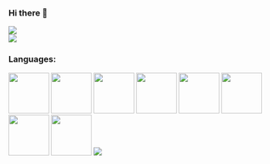 ### Hi there 👋

<!--
![Cameron's GitHub Stats](https://github-readme-stats.vercel.app/api?username=cam-arch&hide=stars&show_icons=true&theme=dark&count_private=true)
-->

<div>
  <a align="center" href="https://github.com/cam-arch?tab=followers">
    <img src="https://img.shields.io/github/followers/cam-arch?label=Follow%20%40cam-arch&style=social" />
  </a>
  <br/>
  <a align="center" href="https://www.linkedin.com/in/cameronarchibold/">
    <img src="https://img.shields.io/badge/LinkedIn-blue?style=flat&logo=linkedin&labelColor=blue" />
  </a>
  <br/>
</div>

### Languages:
<img src=https://github.com/yurijserrano/Github-Profile-Readme-Logos/blob/master/programming%20languages/java.svg width="80">
<img src=https://github.com/yurijserrano/Github-Profile-Readme-Logos/blob/master/programming%20languages/python.svg width="80">
<img src=https://github.com/yurijserrano/Github-Profile-Readme-Logos/blob/master/programming%20languages/c.svg width="80">
<img src=https://github.com/yurijserrano/Github-Profile-Readme-Logos/blob/master/programming%20languages/c++.svg width="80">
<img src=https://github.com/yurijserrano/Github-Profile-Readme-Logos/blob/master/programming%20languages/javascript.svg width="80">
<img src=https://github.com/yurijserrano/Github-Profile-Readme-Logos/blob/master/programming%20languages/typescript.svg width="80">

<img src=https://github.com/yurijserrano/Github-Profile-Readme-Logos/blob/master/others/html.svg width="80">
<img src=https://github.com/yurijserrano/Github-Profile-Readme-Logos/blob/master/others/css.svg width="80">

<img src="https://github-readme-stats.vercel.app/api?username=cam-arch&show_icons=true&theme=dark"/>
<!--
**cam-arch/cam-arch** is a ✨ _special_ ✨ repository because its `README.md` (this file) appears on your GitHub profile.

Here are some ideas to get you started:

- 🔭 I’m currently working on ...
- 🌱 I’m currently learning ...
- 👯 I’m looking to collaborate on ...
- 🤔 I’m looking for help with ...
- 💬 Ask me about ...
- 📫 How to reach me: ...
- 😄 Pronouns: ...
- ⚡ Fun fact: ...
-->
